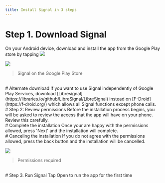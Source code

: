 ```yaml
---
title: Install Signal in 3 steps
---
```

# Step 1. Download Signal
On your Android device, download and install the app from the Google Play store by tapping ![](https://securityinabox.org/sbox/screen/textsecure-en-1/001.png)
<br>

![](https://securityinabox.org/sbox/screen/textsecure-en-1/002.png)
>Signal on the Google Play Store

<br>
# Alternate download
If you want to use Signal independently of Google Play Services, download [Libresignal](https://libraries.io/github/LibreSignal/LibreSignal) instead on [F-Droid](https://f-droid.org/) which allows all Signal functions except phone calls.
<br>
# Step 2: Review permissions
Before the installation process begins, you will be asked to review the access that the app will have on your phone. Review this carefully.
<br>
# Complete the installation
Once your are happy with the permissions allowed, press 'Next' and the installation will complete.
<br>
# Canceling the installation
If you do not agree with the permissions allowed, press the back button and the installation will be cancelled.

![](https://securityinabox.org/sbox/screen/textsecure-en-1/004.png)
>Permissions required

<br>
# Step 3. Run Signal
Tap Open to run the app for the first time
